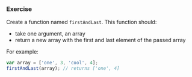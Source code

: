 <!--{ ids:[188], language:'JavaScript', type:'workshop', order: 7, name:'Access Elements', description:'Access elements in an array with bracket notation' } -->
### Exercise

Create a function named `firstAndLast`. This function should:

  - take one argument, an array
  - return a new array with the first and last element of the passed array

For example:

```js
var array = ['one', 3, 'cool', 4];
firstAndLast(array); // returns ['one', 4]
```
